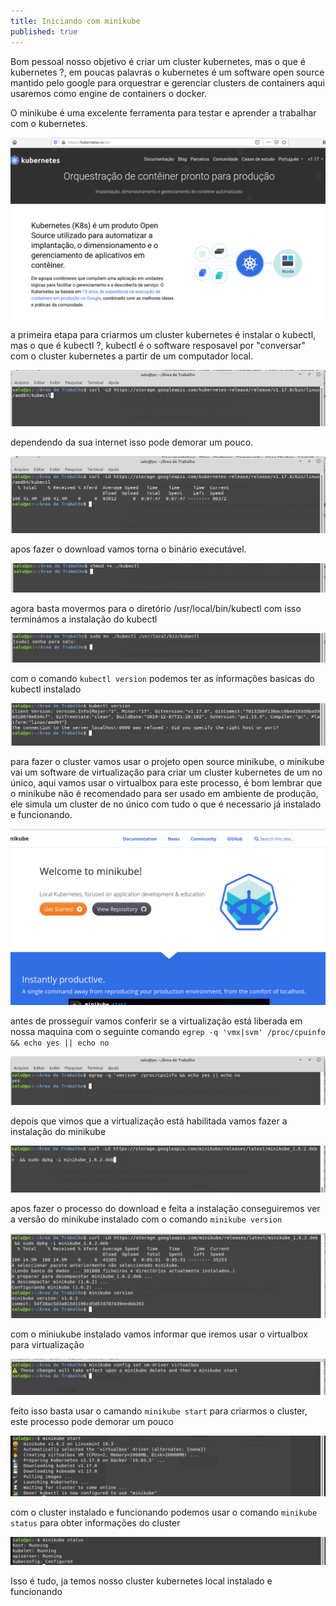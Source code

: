 ```yaml
---
title: Iniciando com minikube
published: true
---
```


Bom pessoal nosso objetivo é criar um cluster kubernetes, mas o que é kubernetes ?, em poucas palavras o kubernetes é um software open source mantido pelo google para orquestrar e gerenciar clusters de containers aqui usaremos como engine de containers o docker.

O minikube é uma excelente ferramenta para testar e aprender a trabalhar com o kubernetes.

![minikube](assets/minikube-start/minikube_kubernetes_00.png)

a primeira etapa para criarmos um cluster kubernetes é instalar o kubectl, mas o que é kubectl ?, kubectl é o software resposavel por "conversar" com o cluster kubernetes a partir de um computador local.

![minikube](assets/minikube-start/minikube_kubernetes_01.png)

dependendo da sua internet isso pode demorar um pouco.

![minikube](assets/minikube-start/minikube_kubernetes_02.png)

apos fazer o download vamos torna o binário executável.

![minikube](assets/minikube-start/minikube_kubernetes_03.png)

agora basta movermos para o diretório /usr/local/bin/kubectl com isso terminámos a instalação do kubectl

![minikube](assets/minikube-start/minikube_kubernetes_04.png)

com o comando `kubectl version` podemos ter as informações basicas do kubectl instalado

![minikube](assets/minikube-start/minikube_kubernetes_05.png)

para fazer o cluster vamos usar o projeto open source minikube, o minikube vai um software de virtualização para criar um cluster kubernetes de um no único, aqui vamos usar o virtualbox para este processo, é bom lembrar que o minikube não é recomendado para ser usado em ambiente de produção, ele simula um cluster de no único com tudo o que é necessario já instalado e funcionando.

![minikube](assets/minikube-start/minikube_kubernetes_06.png)

antes de prosseguir vamos conferir se a virtualização está liberada em nossa maquina com o seguinte comando `egrep -q 'vmx|svm' /proc/cpuinfo && echo yes || echo no`

![minikube](assets/minikube-start/minikube_kubernetes_07.png)

depois que vimos que a virtualização está habilitada vamos fazer a instalação do minikube

![minikube](assets/minikube-start/minikube_kubernetes_08.png)

apos fazer o processo do download e feita a instalação conseguiremos ver a versão do minikube instalado com o comando `minikube version`

![minikube](assets/minikube-start/minikube_kubernetes_09.png)

com o miniukube instalado vamos informar que iremos usar o virtualbox para virtualização

![minikube](assets/minikube-start/minikube_kubernetes_10.png)

feito isso basta usar o camando `minikube start` para criarmos o cluster, este processo pode demorar um pouco

![minikube](assets/minikube-start/minikube_kubernetes_11.png)

com o cluster instalado e funcionando podemos usar o comando `minikube status` para obter informações do cluster

![minikube](assets/minikube-start/minikube_kubernetes_12.png)

Isso é tudo, ja temos nosso cluster kubernetes local instalado e funcionando

